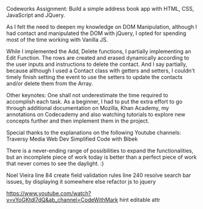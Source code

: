 Codeworks Assignment: Build a simple address book app with HTML, CSS, JavaScript and JQuery.

As I felt the need to deepen my knowledge on DOM Manipulation, although I had contact and manipulated the DOM with jQuery, I opted for spending most of the time working with Vanilla JS.

While I implemented the Add, Delete functions, I partially implementing an Edit Function. The rows are created and erased dynamically according to the user inputs and instructions to delete the contact. And I say partially, because although I used a Contact class with getters and setters, I couldn't timely finish setting the event to use the setters to update the contacts and/or delete them from the Array.

Other keynotes: One shall not underestimate the time required to accomplish each task. As a beginner, I had to put the extra effort to go through additional documentation on Mozilla, Khan Academy, my annotations on Codecademy and also watching tutorials to explore new concepts further and then implement them in the project.

Special thanks to the explanations on the following Youtube channels: 
Traversy Media
Web Dev Simplified
Code with Bibek

There is a never-ending range of possibilities to expand the functionalities, but an incomplete piece of work today is better than a perfect piece of work that never comes to see the daylight. :)

Noel Vieira
line 84 create field validation rules 
line 240 resolve search bar issues, by displaying it somewhere else
refactor js to jquery

https://www.youtube.com/watch?v=vYoGKtdl7dQ&ab_channel=CodeWithMark
hint editable attr
